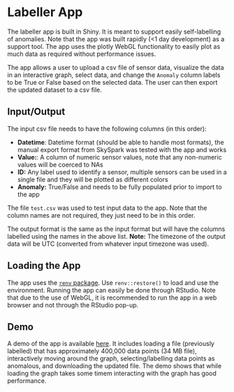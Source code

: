 # Labeller App

The labeller app is built in Shiny. It is meant to support easily self-labelling of anomalies. Note that the app was built rapidly (<1 day development) as a support tool. The app uses the plotly WebGL functionality to easily plot as much data as required without performance issues.

The app allows a user to upload a csv file of sensor data, visualize the data in an interactive graph, select data, and change the `Anomaly` column labels to be True or False based on the selected data. The user can then export the updated dataset to a csv file.

## Input/Output

The input csv file needs to have the following columns (in this order):

- **Datetime**: Datetime format (should be able to handle most formats), the manual export format from SkySpark was tested with the app and works
- **Value:**: A column of numeric sensor values, note that any non-numeric values will be coerced to NAs
- **ID:** Any label used to identify a sensor, multiple sensors can be used in a single file and they will be plotted as different colors
- **Anomaly:** True/False and needs to be fully populated prior to import to the app

The file `test.csv` was used to test input data to the app. Note that the column names are not required, they just need to be in this order.

The output format is the same as the input format but will have the columns labelled using the names in the above list. **Note:** The timezone of the output data will be UTC (converted from whatever input timezone was used).

## Loading the App

The app uses the [`renv` package](https://rstudio.github.io/renv/articles/renv.html). Use `renv::restore()` to load and use the environment. Running the app can easily be done through RStudio. Note that due to the use of WebGL, it is recommended to run the app in a web browser and not through the RStudio pop-up.

## Demo

A demo of the app is available [here](../../images/app.GIF). It includes loading a file (previously labelled) that has approximately 400,000 data points (34 MB file), interactively moving around the graph, selecting/labelling data points as anomalous, and downloading the updated file. The demo shows that while loading the graph takes some timem interacting with the graph has good performance.